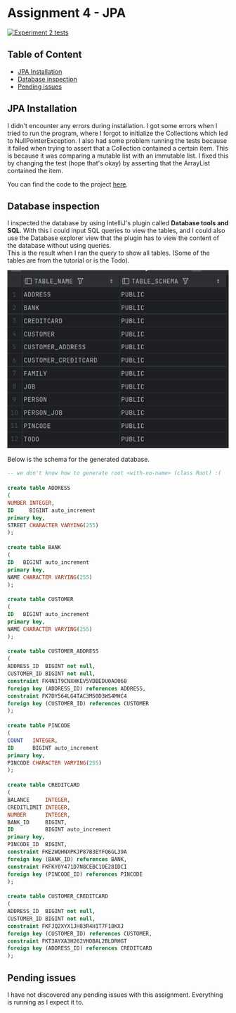 # Assignment 4 - JPA

[![Experiment 2 tests](../../actions/workflows/main.yml/badge.svg)](../../actions/workflows/main.yml)

## Table of Content
- [JPA Installation](#jpa-installation)
- [Database inspection](#database-inspection)
- [Pending issues](#pending-issues)

## JPA Installation
I didn't encounter any errors during installation. I got some errors when I tried
to run the program, where I forgot to initialize the Collections which led to NullPointerException.
I also had some problem running the tests because it failed when trying to assert that a
Collection contained a certain item. This is because it was comparing a mutable list with an immutable list. 
I fixed this by changing the test (hope that's okay) by asserting that the ArrayList contained the item.  
  
You can find the code to the project [here](https://github.com/andreashenriksen/dat250-jpa-tutorial).

## Database inspection
I inspected the database by using IntelliJ's plugin called **Database tools and SQL**.
With this I could input SQL queries to view the tables, and I could also use the Database explorer
view that the plugin has to view the content of the database without using queries.  
This is the result when I ran the query to show all tables. 
(Some of the tables are from the tutorial or is the Todo).  

![All tables](all_tables.png)  

Below is the schema for the generated database.
```sql
-- we don't know how to generate root <with-no-name> (class Root) :(

create table ADDRESS
(
NUMBER INTEGER,
ID     BIGINT auto_increment
primary key,
STREET CHARACTER VARYING(255)
);

create table BANK
(
ID   BIGINT auto_increment
primary key,
NAME CHARACTER VARYING(255)
);

create table CUSTOMER
(
ID   BIGINT auto_increment
primary key,
NAME CHARACTER VARYING(255)
);

create table CUSTOMER_ADDRESS
(
ADDRESS_ID  BIGINT not null,
CUSTOMER_ID BIGINT not null,
constraint FK4N1T9CNXHKEV5VDBEDU0AO068
foreign key (ADDRESS_ID) references ADDRESS,
constraint FK7DY564LG4TAC3M50D3WS4MHC4
foreign key (CUSTOMER_ID) references CUSTOMER
);

create table PINCODE
(
COUNT   INTEGER,
ID      BIGINT auto_increment
primary key,
PINCODE CHARACTER VARYING(255)
);

create table CREDITCARD
(
BALANCE     INTEGER,
CREDITLIMIT INTEGER,
NUMBER      INTEGER,
BANK_ID     BIGINT,
ID          BIGINT auto_increment
primary key,
PINCODE_ID  BIGINT,
constraint FKE2WQHNXPKJP87B3EYFQ6GL39A
foreign key (BANK_ID) references BANK,
constraint FKFKY0Y471D7N8CEBC1OE28IDCI
foreign key (PINCODE_ID) references PINCODE
);

create table CUSTOMER_CREDITCARD
(
ADDRESS_ID  BIGINT not null,
CUSTOMER_ID BIGINT not null,
constraint FKFJQ2XYX1JH83R4H1T7F18KXJ
foreign key (CUSTOMER_ID) references CUSTOMER,
constraint FKT3AYXA3H262VHDBAL2BLDRHGT
foreign key (ADDRESS_ID) references CREDITCARD
);
```

## Pending issues
I have not discovered any pending issues with this assignment. 
Everything is running as I expect it to.
